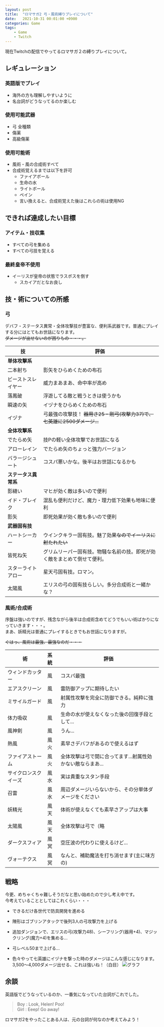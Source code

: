```yaml
---
layout: post
title:  "ロマサガ2 弓・風術縛りプレイについて"
date:   2021-10-31 00:01:00 +0900
categories: Game
tags: 
    - Game
    - Twitch
---
```


現在Twitchの配信でやってるロマサガ２の縛りプレイについて。

## レギュレーション

>
### 英語版でプレイ
- 海外の方も理解しやすいように
- 名台詞がどうなってるのか楽しむ
>
### 使用可能武器
- 弓 全種類
- 傷薬
- 高級傷薬
>
### 使用可能術
- 風術・風の合成術すべて
- 合成術覚えるまでは以下を許可  
    - ファイアボール
    - 生命の水
    - ライトボール
    - ペイン  
    - 言い換えると、合成術覚えた後はこれらの術は使用NG
>
## できれば達成したい目標
>
### アイテム・技収集
- すべての弓を集める
- すべての弓技を覚える
>
### 最終皇帝不使用
- イーリスが皇帝の状態でラスボスを倒す
    - スカイアだとなお良し

## 技・術についての所感

### 弓

デバフ・ステータス異常・全体攻撃技が豊富な、便利系武器です。普通にプレイする分にはとてもお世話になります。  
~~ダメージが出せないのが困りもの・・・。~~

| 技 | 評価 |
| ---- | ---- |
| **単体攻撃系** |
| 二本射ち | 影矢をひらめくための布石 |
| ビーストスレイヤー | 威力まあまあ、命中率が高め |
| 落鳳破 | 浮遊してる敵と戦うときは使うかも |
| 瞬速の矢 | イヅナをひらめくための布石 |
| イヅナ | 弓最強の攻撃技！ ~~器用さ25・剛弓(攻撃力37)で、七英雄に2500ダメージ...~~ |
| **全体攻撃系** |
| でたらめ矢 | 技Pの軽い全体攻撃でお世話になる |
| アローレイン | でたらめ矢のちょっと強力バージョン |
| バラージシュート | コスパ悪いかな。後半はお世話になるかも |
| **ステータス異常系** |
| 影縫い | マヒが効く敵は多いので便利 |
| イド・ブレイク | 混乱も便利だけど、魔力・理力低下効果も地味に便利 |
| 影矢 | 即死効果が効く敵も多いので便利 |
| **武器固有技** |
| ハートシーカー | ウインクキラー固有技。魅了効果~~なのでイーリスに射たれたい~~  |
| 皆死ね矢 | グリムリーパー固有技。物騒な名前の技。即死が効く敵をまとめて倒せて便利。  |
| スターライトアロー | 星天弓固有技。ロマン。 |
| 太陽風 | エリスの弓の固有技らしい。多分合成術と一緒かな？ |

### 風術/合成術

序盤は強いのですが、残念ながら後半は合成術含めてどうでもいい術ばかりになっていきます・・・。  
まあ、妖精光は普通にプレイするときでもお世話になりますが。

~~ぐはっ、風術は最強、最強なのだ・・・~~


| 術 | 系統 | 評価 |
| ---- | :---- |---- |
| ウィンドカッター | 風 | コスパ最強 |
| エアスクリーン | 風 | 雷防御アップに期待したい |
| ミサイルガード | 風 | 射属性攻撃を完全に防御できる。純粋に強力 |
| 体力吸収 | 風 | 生命の水が使えなくなった後の回復手段として... |
| 風神剣 | 風 | うん... |
| 熱風 | 風火 |素早さデバフがあるので使えるはず |
| ファイアストーム | 風火 | 全体攻撃は弓で間に合ってます...射属性効かない敵ならまあ... |
| サイクロンスクイーズ | 風水 | 実は貴重なスタン手段 |
| 召雷 | 風水 | 周辺ダメージいらないから、その分単体ダメージをください |
| 妖精光 | 風天 | 体術が使えなくても素早さアップは大事 |
| 太陽風 | 風天 | 全体攻撃は弓で（略 |
| ダークスフィア | 風冥 | 空圧波の代わりに使えるけど... |
| ヴォーテクス | 風冥 | なんと、補助魔法を打ち消せます(主に味方の) |

## 戦略

今更、めちゃくちゃ難しそうだなと思い始めたので少し考え中です。  
今考えていることとしてはこれくらい・・・
* できるだけ各世代で防具開発を進める
* 陣形はゴブリンアタックで後列3人の弓攻撃力を上げる
* 追加ダンジョンで、エリスの弓(攻撃力48)、シーフリング(器用+4)、マジックリング(魔力+4)を集める...
* 弓レベル50まで上げる...

* 色々やって七英雄にイヅナを撃った時のダメージはこんな感じになります。  
3,500～4,000ダメージ出せる、これは強いね！（白目）
![グラフ]({{site.baseurl}}/images/bowdamage.png)


## 余談
英語版でどうなっているのか、一番気になっていた台詞がこれでした。  
> Boy : Look, Helen! Poo!  
> Girl : Eeep! Go away!  

ロマサガ2をやったことある人は、元の台詞が何なのか考えてみよう！
